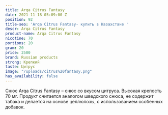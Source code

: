 ```yaml
---
title: Arqa Citrus Fantasy
date: 2021-11-18 05:09:00 Z
position: 92
title-seo: 'Arqa Citrus Fantasy- купить в Казахстане '
descr: Arqa Citrus Fantasy
product-name: Arqa Citrus Fantasy
nicotine: 70
portions: 20
gram: 20
price: 2500
brand: Russian products
strong: Крепкий
taste: Цитрус
image: "/uploads/citrus%20fantasy.png"
has_availability: false
---
```


Снюс Arqa Citrus Fantasy – снюс со вкусом цитруса. Высокая крепость 70 мг. Продукт считается аналогом шведского снюса, не содержит табака и делается на основе целлюлозы, с использованием особенных добавок. 